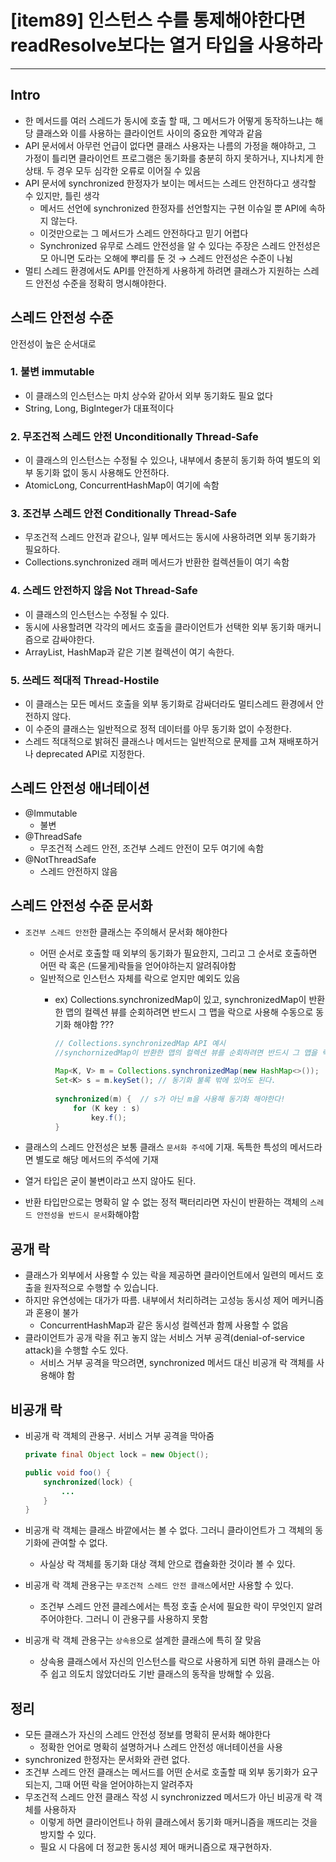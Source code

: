# [item89] 인스턴스 수를 통제해야한다면 readResolve보다는 열거 타입을 사용하라

---


## Intro

- 한 메서드를 여러 스레드가 동시에 호출 할 때, 그 메서드가 어떻게 동작하느냐는 해당 클래스와 이를 사용하는 클라이언트 사이의 중요한 계약과 같음
- API 문서에서 아무런 언급이 없다면 클래스 사용자는 나름의 가정을 해야하고, 그 가정이 틀리면 클라이언트 프로그램은 동기화를 충분히 하지 못하거나, 지나치게 한 상태. 두 경우 모두 심각한 오류로 이어질 수 있음
- API 문서에 synchronized 한정자가 보이는 메서드는 스레드 안전하다고 생각할 수 있지만, 틀린 생각
  - 메서드 선언에 synchronized 한정자를 선언할지는 구현 이슈일 뿐 API에 속하지 않는다.
  - 이것만으로는 그 메서드가 스레드 안전하다고 믿기 어렵다
  - Synchronized 유무로 스레드 안전성을 알 수 있다는 주장은 스레드 안전성은 모 아니면 도라는 오해에 뿌리를 둔 것 → 스레드 안전성은 수준이 나뉨
- 멀티 스레드 환경에서도 API를 안전하게 사용하게 하려면 클래스가 지원하는 스레드 안전성 수준을 정확히 명시해야한다.

## 스레드 안전성 수준

안전성이 높은 순서대로

### 1. 불변 immutable

- 이 클래스의 인스턴스는 마치 상수와 같아서 외부 동기화도 필요 없다
- String, Long, BigInteger가 대표적이다

### 2. 무조건적 스레드 안전 Unconditionally Thread-Safe

- 이 클래스의 인스턴스는 수정될 수 있으나, 내부에서 충분히 동기화 하여 별도의 외부 동기화 없이 동시 사용해도 안전하다.
- AtomicLong, ConcurrentHashMap이 여기에 속함

### 3. 조건부 스레드 안전 Conditionally Thread-Safe

- 무조건적 스레드 안전과 같으나, 일부 메서드는 동시에 사용하려면 외부 동기화가 필요하다.
- Collections.synchronized 래퍼 메서드가 반환한 컬렉션들이 여기 속함

### 4. 스레드 안전하지 않음 Not Thread-Safe

- 이 클래스의 인스턴스는 수정될 수 있다.
- 동시에 사용할려면 각각의 메서드 호출을 클라이언트가 선택한 외부 동기화 매커니즘으로 감싸야한다.
- ArrayList, HashMap과 같은 기본 컬렉션이 여기 속한다.

### 5. 쓰레드 적대적 Thread-Hostile

- 이 클래스는 모든 메서드 호출을 외부 동기화로 감싸더라도 멀티스레드 환경에서 안전하지 않다.
- 이 수준의 클래스는 일반적으로 정적 데이터를 아무 동기화 없이 수정한다.
- 스레드 적대적으로 밝혀진 클래스나 메서드는 일반적으로 문제를 고쳐 재배포하거나 deprecated API로 지정한다.

## 스레드 안전성 애너테이션

- @Immutable
  - 불변
- @ThreadSafe
  - 무조건적 스레드 안전, 조건부 스레드 안전이 모두 여기에 속함
- @NotThreadSafe
  - 스레드 안전하지 않음

## 스레드 안전성 수준 문서화

- `조건부 스레드 안전`한 클래스는 주의해서 문서화 해야한다
  - 어떤 순서로 호출할 때 외부의 동기화가 필요한지, 그리고 그 순서로 호출하면 어떤 락 혹은 (드물게)락들을 얻어야하는지 알려줘야함
  - 일반적으로 인스턴스 자체를 락으로 얻지만 예외도 있음
    - ex) Collections.synchronizedMap이 있고, synchronizedMap이 반환한 맵의 컬렉션 뷰를 순회하려면 반드시 그 맵을 락으로 사용해 수동으로 동기화 해야함 ???

        ```java
        // Collections.synchronizedMap API 예시
        //synchornizedMap이 반환한 맵의 컬렉션 뷰를 순회하려면 반드시 그 맵을 락으로 사용해 수동으로 동기화하라.
            
        Map<K, V> m = Collections.synchronizedMap(new HashMap<>());
        Set<K> s = m.keySet(); // 동기화 불록 밖에 있어도 된다.
            
        synchronized(m) {  // s가 아닌 m을 사용해 동기화 해야한다!
            for (K key : s)
                key.f();
        }
        ```

- 클래스의 스레드 안전성은 보통 클래스 `문서화 주석`에 기재. 독특한 특성의 메서드라면 별도로 해당 메서드의 주석에 기재
- 열거 타입은 굳이 불변이라고 쓰지 않아도 된다.
- 반환 타입만으로는 명확히 알 수 없는 정적 팩터리라면 자신이 반환하는 객체의 `스레드 안전성을 반드시 문서`화해야함

## 공개 락

- 클래스가 외부에서 사용할 수 있는 락을 제공하면 클라이언트에서 일련의 메서드 호출을 원자적으로 수행할 수 있습니다.
- 하지만 유연성에는 대가가 따름. 내부에서 처리하려는 고성능 동시성 제어 메커니즘과 혼용이 불가
  - ConcurrentHashMap과 같은 동시성 컬렉션과 함께 사용할 수 없음
- 클라이언트가 공개 락을 쥐고 놓지 않는 서비스 거부 공격(denial-of-service attack)을 수행할 수도 있다.
  - 서비스 거부 공격을 막으려면, synchronized 메서드 대신 비공개 락 객체를 사용해야 함

## 비공개 락

- 비공개 락 객체의 관용구. 서비스 거부 공격을 막아줌

    ```java
    private final Object lock = new Object();
    
    public void foo() {
    	synchronized(lock) {
    		...
    	}
    }
    ```

- 비공개 락 객체는 클래스 바깥에서는 볼 수 없다. 그러니 클라이언트가 그 객체의 동기화에 관여할 수 없다.
  - 사실상 락 객체를 동기화 대상 객체 안으로 캡슐화한 것이라 볼 수 있다.
- 비공개 락 객체 관용구는 `무조건적 스레드 안전 클래스`에서만 사용할 수 있다.
  - 조건부 스레드 안전 클레스에서는 특정 호출 순서에 필요한 락이 무엇인지 알려주어야한다. 그러니 이 관용구를 사용하지 못함
- 비공개 락 객체 관용구는 `상속용`으로 설계한 클래스에 특히 잘 맞음
  - 상속용 클래스에서 자신의 인스턴스를 락으로 사용하게 되면 하위 클래스는 아주 쉽고 의도치 않았더라도 기반 클래스의 동작을 방해할 수 있음.

## 정리

- 모든 클래스가 자신의 스레드 안전성 정보를 명확히 문서화 해야한다
  - 정확한 언어로 명확히 설명하거나 스레드 안전성 애너테이션을 사용
- synchronized 한정자는 문서화와 관련 없다.
- 조건부 스레드 안전 클래스는 메서드를 어떤 순서로 호출할 때 외부 동기화가 요구되는지, 그때 어떤 락을 얻어야하는지 알려주자
- 무조건적 스레드 안전 클래스 작성 시 synchronizzed 메서드가 아닌 비공개 락 객체를 사용하자
  - 이렇게 하면 클라이언트나 하위 클래스에서 동기화 매커니즘을 깨뜨리는 것을 방지할 수 있다.
  - 필요 시 다음에 더 정교한 동시성 제어 매커니즘으로 재구현하자.